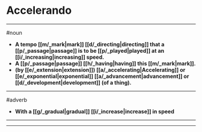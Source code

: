 # Accelerando
---
#noun
- **A tempo [[m/_mark|mark]] [[d/_directing|directing]] that a [[p/_passage|passage]] is to be [[p/_played|played]] at an [[i/_increasing|increasing]] speed.**
- **A [[p/_passage|passage]] [[h/_having|having]] this [[m/_mark|mark]].**
- **(by [[e/_extension|extension]]) [[a/_accelerating|Accelerating]] or [[e/_exponential|exponential]] [[a/_advancement|advancement]] or [[d/_development|development]] (of a thing).**
---
#adverb
- **With a [[g/_gradual|gradual]] [[i/_increase|increase]] in speed**
---
---
